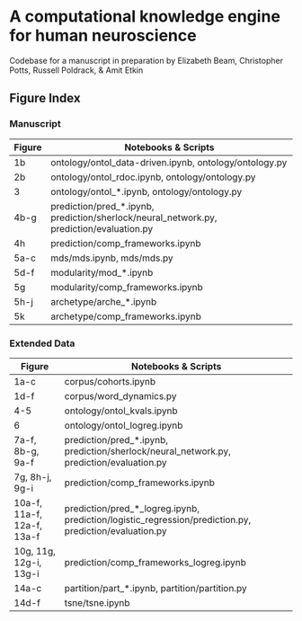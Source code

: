 # A computational knowledge engine for human neuroscience

Codebase for a manuscript in preparation by Elizabeth Beam, Christopher Potts, Russell Poldrack, & Amit Etkin


## Figure Index

### Manuscript

| Figure   | Notebooks & Scripts                                                                    |
| -------- | -------------------------------------------------------------------------------------- |
| 1b       | ontology/ontol\_data-driven.ipynb, ontology/ontology.py                                |
| 2b       | ontology/ontol\_rdoc.ipynb, ontology/ontology.py                                       |
| 3        | ontology/ontol\_\*.ipynb, ontology/ontology.py                                         |
| 4b-g     | prediction/pred\_\*.ipynb, prediction/sherlock/neural_network.py, prediction/evaluation.py |
| 4h       | prediction/comp_frameworks.ipynb                                                       |
| 5a-c     | mds/mds.ipynb, mds/mds.py                                                              |
| 5d-f     | modularity/mod\_\*.ipynb                                                               |
| 5g       | modularity/comp_frameworks.ipynb                                                       |
| 5h-j     | archetype/arche\_\*.ipynb                                                              |
| 5k       | archetype/comp_frameworks.ipynb                                                        |

### Extended Data

| Figure   | Notebooks & Scripts                                                                    |
| -------- | -------------------------------------------------------------------------------------- |
| 1a-c     | corpus/cohorts.ipynb                                                                   |
| 1d-f     | corpus/word\_dynamics.py                                                               |
| 4-5      | ontology/ontol_kvals.ipynb                                                             |
| 6        | ontology/ontol_logreg.ipynb                                                            |
| 7a-f, 8b-g, 9a-f | prediction/pred\_\*.ipynb, prediction/sherlock/neural_network.py, prediction/evaluation.py |
| 7g, 8h-j, 9g-i | prediction/comp_frameworks.ipynb                                                 |
| 10a-f, 11a-f, 12a-f, 13a-f | prediction/pred\_\*\_logreg.ipynb, prediction/logistic_regression/prediction.py, prediction/evaluation.py |
| 10g, 11g, 12g-i, 13g-i | prediction/comp_frameworks_logreg.ipynb                                  |
| 14a-c    | partition/part\_\*.ipynb, partition/partition.py                                       |
| 14d-f    | tsne/tsne.ipynb                                                                        |